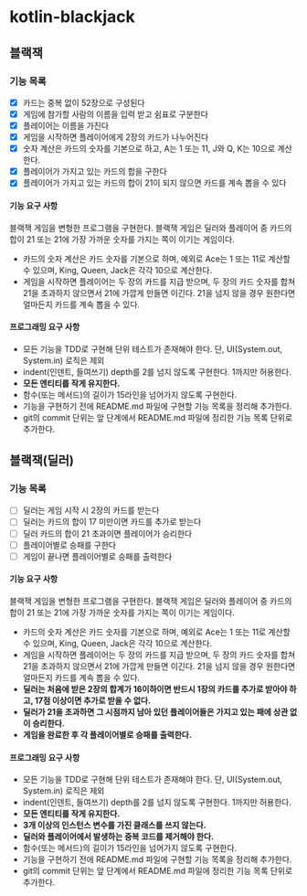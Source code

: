 # kotlin-blackjack

## 블랙잭

### 기능 목록

- [x] 카드는 중복 없이 52장으로 구성된다
- [x] 게임에 참가할 사람의 이름을 입력 받고 쉼표로 구분한다
- [x] 플레이어는 이름을 가진다
- [x] 게임을 시작하면 플레이어에게 2장의 카드가 나누어진다
- [x] 숫자 계산은 카드의 숫자를 기본으로 하고, A는 1 또는 11, J와 Q, K는 10으로 계산한다.
- [x] 플레이어가 가지고 있는 카드의 합을 구한다
- [x] 플레이어가 가지고 있는 카드의 합이 21이 되지 않으면 카드를 계속 뽑을 수 있다

#### 기능 요구 사항

블랙잭 게임을 변형한 프로그램을 구현한다. 블랙잭 게임은 딜러와 플레이어 중 카드의 합이 21 또는 21에 가장 가까운 숫자를 가지는 쪽이 이기는 게임이다.

- 카드의 숫자 계산은 카드 숫자를 기본으로 하며, 예외로 Ace는 1 또는 11로 계산할 수 있으며, King, Queen, Jack은 각각 10으로 계산한다.
- 게임을 시작하면 플레이어는 두 장의 카드를 지급 받으며, 두 장의 카드 숫자를 합쳐 21을 초과하지 않으면서 21에 가깝게 만들면 이긴다. 21을 넘지 않을 경우 원한다면 얼마든지 카드를 계속 뽑을 수 있다.

#### 프로그래밍 요구 사항

- 모든 기능을 TDD로 구현해 단위 테스트가 존재해야 한다. 단, UI(System.out, System.in) 로직은 제외
- indent(인덴트, 들여쓰기) depth를 2를 넘지 않도록 구현한다. 1까지만 허용한다.
- **모든 엔티티를 작게 유지한다.**
- 함수(또는 메서드)의 길이가 15라인을 넘어가지 않도록 구현한다.
- 기능을 구현하기 전에 README.md 파일에 구현할 기능 목록을 정리해 추가한다.
- git의 commit 단위는 앞 단계에서 README.md 파일에 정리한 기능 목록 단위로 추가한다.

## 블랙잭(딜러)

### 기능 목록

- [ ] 딜러는 게임 시작 시 2장의 카드를 받는다
- [ ] 딜러는 카드의 합이 17 미만이면 카드를 추가로 받는다
- [ ] 딜러 카드의 합이 21 초과이면 플레이어가 승리한다
- [ ] 플레이어별로 승패를 구한다
- [ ] 게임이 끝나면 플레이어별로 승패를 출력한다

#### 기능 요구 사항

블랙잭 게임을 변형한 프로그램을 구현한다. 블랙잭 게임은 딜러와 플레이어 중 카드의 합이 21 또는 21에 가장 가까운 숫자를 가지는 쪽이 이기는 게임이다.

- 카드의 숫자 계산은 카드 숫자를 기본으로 하며, 예외로 Ace는 1 또는 11로 계산할 수 있으며, King, Queen, Jack은 각각 10으로 계산한다.
- 게임을 시작하면 플레이어는 두 장의 카드를 지급 받으며, 두 장의 카드 숫자를 합쳐 21을 초과하지 않으면서 21에 가깝게 만들면 이긴다. 21을 넘지 않을 경우 원한다면 얼마든지 카드를 계속 뽑을 수 있다.
- **딜러는 처음에 받은 2장의 합계가 16이하이면 반드시 1장의 카드를 추가로 받아야 하고, 17점 이상이면 추가로 받을 수 없다.**
- **딜러가 21을 초과하면 그 시점까지 남아 있던 플레이어들은 가지고 있는 패에 상관 없이 승리한다.**
- **게임을 완료한 후 각 플레이어별로 승패를 출력한다.**

#### 프로그래밍 요구 사항

- 모든 기능을 TDD로 구현해 단위 테스트가 존재해야 한다. 단, UI(System.out, System.in) 로직은 제외
- indent(인덴트, 들여쓰기) depth를 2를 넘지 않도록 구현한다. 1까지만 허용한다.
- **모든 엔티티를 작게 유지한다.**
- **3개 이상의 인스턴스 변수를 가진 클래스를 쓰지 않는다.**
- **딜러와 플레이어에서 발생하는 중복 코드를 제거해야 한다.**
- 함수(또는 메서드)의 길이가 15라인을 넘어가지 않도록 구현한다.
- 기능을 구현하기 전에 README.md 파일에 구현할 기능 목록을 정리해 추가한다.
- git의 commit 단위는 앞 단계에서 README.md 파일에 정리한 기능 목록 단위로 추가한다.
